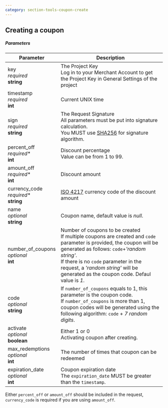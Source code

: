 ```yaml
---
category: section-tools-coupon-create
---
```

## Creating a coupon

##### Parameters

|Parameter|Description|
|---|---|
|key<br>*required*<br>**string**|The Project Key <br>Log in to your Merchant Account to get the Project Key in General Settings of the project|
|timestamp<br>*required*<br>**int**|Current UNIX time|
|sign<br>*required*<br>**string**|The Request Signature<br>All parameters must be put into signature calculation.<br>You MUST use [SHA256](/signature-calculation) for signature algorithm.|
|percent_off <br>*required<span>*</span>*<br>**int**|Discount percentage<br>Value can be from 1 to 99.|
|amount_off <br>*required<span>*</span>*<br>**int**|Discount amount|
|currency_code  <br> *required<span>*</span>*<br> **string** |[ISO 4217](https://en.wikipedia.org/wiki/ISO_4217) currency code of the discount amount|
|name<br>*optional*<br>**string**|Coupon name, default value is *null*.|
|number_of_coupons<br>*optional*<br>**int**|Number of coupons to be created<br>If multiple coupons are created and ```code``` parameter is provided, the coupon will be generated as follows: ```code```+*'random string'*.<br>If there is no ```code``` parameter in the request, a *'random string'* will be generated as the coupon code. Defaul value is *1*.|
|code<br>*optional*<br>**string**|If ```number_of_coupons``` equals to 1, this parameter is the coupon code.<br>If ```number_of_coupons``` is more than 1, coupon codes will be generated using the following algorithm: ```code``` + *7 random digits*.|
|activate<br>*optional*<br>**boolean**|Either 1 or 0<br>Activating coupon after creating.|
|max_redemptions<br>*optional*<br>**int**|The number of times that coupon can be redeemed|
|expiration_date<br>*optional*<br>**int**|Coupon expiration date<br>The ```expiration_date``` MUST be greater than the ```timestamp```.|


Either ```percent_off``` or ```amount_off``` should be included in the request, ```currency_code``` is required if you are using ```amount_off```.
